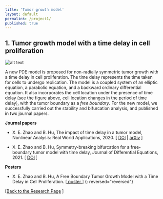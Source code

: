 ```yaml
---
title: 'Tumor growth model'
layout: default
permalink: /project1/
published: true
---
```



## 1. Tumor growth model with a time delay in cell proliferation
![alt text](https://github.com/xinyue-zhao/xinyue-zhao.github.io/blob/master/assets/research/tumorplot.jpg?raw=true)

A new PDE model is proposed for non-radially symmetric tumor growth with a time delay in cell proliferation. The time delay represents the time taken for cells to undergo replication. The model is a coupled system of an elliptic equation, a parabolic equation, and a backward ordinary differential equation. It also incorporates the cell location under the presence of time delay (see the figure above, cell location changes in the period of time delay), with the tumor boundary as a <i>free boundary</i>. For the new model, we successfully carried out the stability and bifurcation analysis, and published in two journal papers.


<b>Journal papers</b>

* X. E. Zhao and B. Hu, The impact of time delay in a tumor model, Nonlinear Analysis: Real World Applications, 2020. [&nbsp;<a href="https://www.sciencedirect.com/science/article/abs/pii/S1468121818312732">DOI</a>&nbsp;| 
<a href="https://arxiv.org/abs/1907.01148">arXiv</a>&nbsp;]

* X. E. Zhao and B. Hu, Symmetry-breaking bifurcation for a free-boundary tumor model with time delay, Journal of Differential Equations, 2021. [&nbsp;<a href="https://www.sciencedirect.com/science/article/abs/pii/S0022039620300280">DOI</a>&nbsp;]

<b>Posters</b>

* X. E. Zhao and B. Hu, A Free Boundary Tumor Growth Model with a Time Delay in Cell Proliferation. [[ poster ](https://drive.google.com/file/d/150LiQvIaTKNHumH_hkT1VzfNzhzMAI03/view?usp=sharing)]
{: reversed="reversed"}

[<a href="{{site.baseurl}}/research">Back to the Research Page</a> ]
